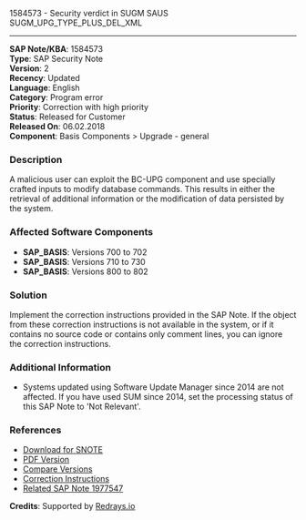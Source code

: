 1584573 - Security verdict in SUGM SAUS SUGM_UPG_TYPE_PLUS_DEL_XML

---

**SAP Note/KBA**: 1584573  
**Type**: SAP Security Note  
**Version**: 2  
**Recency**: Updated  
**Language**: English  
**Category**: Program error  
**Priority**: Correction with high priority  
**Status**: Released for Customer  
**Released On**: 06.02.2018  
**Component**: Basis Components > Upgrade - general  

### Description
A malicious user can exploit the BC-UPG component and use specially crafted inputs to modify database commands. This results in either the retrieval of additional information or the modification of data persisted by the system.

### Affected Software Components
- **SAP_BASIS**: Versions 700 to 702
- **SAP_BASIS**: Versions 710 to 730
- **SAP_BASIS**: Versions 800 to 802

### Solution
Implement the correction instructions provided in the SAP Note. If the object from these correction instructions is not available in the system, or if it contains no source code or contains only comment lines, you can ignore the correction instructions.

### Additional Information
- Systems updated using Software Update Manager since 2014 are not affected. If you have used SUM since 2014, set the processing status of this SAP Note to 'Not Relevant'.

### References
- [Download for SNOTE](https://notesdownloads.sap.com/note/0040000009403032017)
- [PDF Version](https://userapps.support.sap.com/sap/support/sfm/notes/print/0001584573?language=en-US&token=995A0B99ECBBE137B378084DF107F2C6)
- [Compare Versions](https://me.sap.com/notesLatestChanges/0001584573/E/diff)
- [Correction Instructions](https://me.sap.com/corrins/0001584573/41)
- [Related SAP Note 1977547](https://me.sap.com/notes/0001977547)

**Credits**: Supported by [Redrays.io](https://redrays.io)